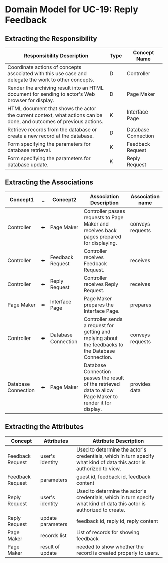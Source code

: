 # Domain Model for UC-19: Reply Feedback

## Extracting the Responsibility
| Responsibility Description  |  Type | Concept Name |
|---|---|---|
|Coordinate actions of concepts associated with this use case and delegate the work to other concepts. | D   | Controller |
|Render the archiving result into an HTML document for sending to actor's Web browser for display. | D   | Page Maker |
|HTML document that shows the actor the current context, what actions can be done, and outcomes of previous actions. | K   | Interface Page |
|Retrieve records from the database or create a new record at the database. | D   | Database Connection |
|Form specifying the parameters for database retrieval.| K  | Feedback Request |
|Form specifying the parameters for database update.| K   | Reply Request|           


## Extracting the Associations
|  Concept1  | _ | Concept2 | Association Description | Association name |
|-----|-----|-----|-----|-----|
| Controller  | ⬌ | Page Maker  | Controller passes requests to Page Maker and receives back pages prepared for displaying.  | conveys requests  |
| Controller  | ⬌ | Feedback Request | Controller receives Feedback Request.  |  receives |
| Controller  | ⬌ | Reply Request | Controller receives Reply Request.  |  receives |
| Page Maker  | ⬌ | Interface Page | Page Maker prepares the Interface Page.  |  prepares |
| Controller | ⬌  | Database Connection  | Controller sends a request for getting and replying about the feedbacks to the Database Connection.  | conveys requests |
| Database Connection  | ⬌  | Page Maker | Database Connection passes the  result of the retrieved data to allow Page Maker to render it for display.  | provides data |


## Extracting the Attributes
| Concept  | Attributes | Attribute Description |
|---|---|---|
|Feedback Request | user's identity | Used to determine the actor's credentials, which in turn specify what kind of data this actor is authorized to view. |
|Feedback Request | parameters | guest id, feedback id, feedback content |
| Reply Request | user's identity | Used to determine the actor's credentials, which in turn specify what kind of data this actor is authorized to create. |
| Reply Request | update parameters | feedback id, reply id, reply content |
| Page Maker | records list | List of records for showing feedback |
| Page Maker | result of update | needed to show whether the record is created properly to users. |
